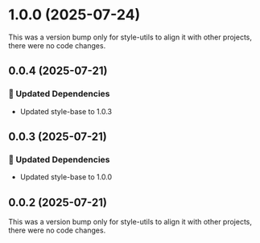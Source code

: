 # 1.0.0 (2025-07-24)

This was a version bump only for style-utils to align it with other projects, there were no code changes.

## 0.0.4 (2025-07-21)

### 🧱 Updated Dependencies

- Updated style-base to 1.0.3

## 0.0.3 (2025-07-21)

### 🧱 Updated Dependencies

- Updated style-base to 1.0.0

## 0.0.2 (2025-07-21)

This was a version bump only for style-utils to align it with other projects, there were no code changes.
